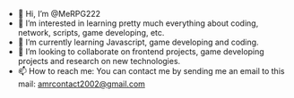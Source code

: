 - 👋 Hi, I’m @MeRPG222
- 👀 I’m interested in learning pretty much everything about coding, network, scripts, game developing, etc.
- 🌱 I’m currently learning Javascript, game developing and coding.
- 💞️ I’m looking to collaborate on frontend projects, game developing projects and research on new technologies.
- 📫 How to reach me: You can contact me by sending me an email to this mail: amrcontact2002@gmail.com

<!---
MeRPG222/MeRPG222 is a ✨ special ✨ repository because its `README.md` (this file) appears on your GitHub profile.
You can click the Preview link to take a look at your changes.
--->
